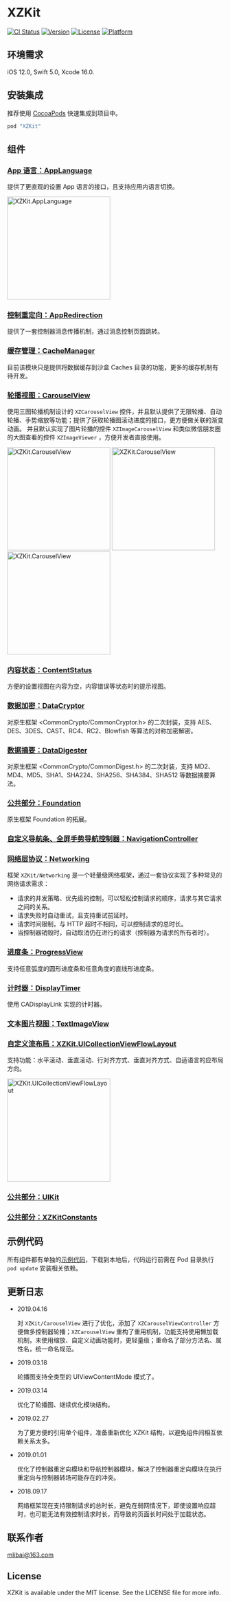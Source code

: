 # XZKit

[![CI Status](https://img.shields.io/badge/Build-pass-brightgreen.svg)](https://cocoapods.org/pods/XZKit)
[![Version](https://img.shields.io/cocoapods/v/XZKit.svg?style=flat)](https://cocoapods.org/pods/XZKit)
[![License](https://img.shields.io/cocoapods/l/XZKit.svg?style=flat)](https://cocoapods.org/pods/XZKit)
[![Platform](https://img.shields.io/cocoapods/p/XZKit.svg?style=flat)](https://cocoapods.org/pods/XZKit)

## 环境需求

iOS 12.0, Swift 5.0, Xcode 16.0.

## 安装集成

推荐使用 [CocoaPods](http://cocoapods.org) 快速集成到项目中。

```ruby
pod "XZKit"
```

## 组件

### [App 语言：AppLanguage](./Documentation/AppLanguage)

提供了更直观的设置 App 语言的接口，且支持应用内语言切换。

<img src="./Documentation/AppLanguage/1.gif" alt="XZKit.AppLanguage" width="240"></img>

### [控制重定向：AppRedirection](./Documentation/AppRedirection)

提供了一套控制器消息传播机制，通过消息控制页面跳转。

### [缓存管理：CacheManager](./Documentation/CacheManager)

目前该模块只是提供将数据缓存到沙盒 Caches 目录的功能，更多的缓存机制有待开发。

### [轮播视图：CarouselView](./Documentation/CarouselView)

使用三图轮播机制设计的 `XZCarouselView` 控件，并且默认提供了无限轮播、自动轮播、手势缩放等功能；提供了获取轮播图滚动进度的接口，更方便做关联的渐变动画。
并且默认实现了图片轮播的控件 `XZImageCarouselView` 和类似微信朋友圈的大图查看的控件 `XZImageViewer` ，方便开发者直接使用。

<img src="./Documentation/CarouselView/1.gif" alt="XZKit.CarouselView" width="240"></img>
<img src="./Documentation/CarouselView/2.gif" alt="XZKit.CarouselView" width="240"></img>
<img src="./Documentation/CarouselView/3.gif" alt="XZKit.CarouselView" width="240"></img>

### [内容状态：ContentStatus](./Documentation/ContentStatus)

方便的设置视图在内容为空，内容错误等状态时的提示视图。

### [数据加密：DataCryptor](./Documentation/DataCryptor)

对原生框架 <CommonCrypto/CommonCryptor.h> 的二次封装，支持 AES、DES、3DES、CAST、RC4、RC2、Blowfish 等算法的对称加密解密。

### [数据摘要：DataDigester](./Documentation/DataDigester)

对原生框架 <CommonCrypto/CommonDigest.h> 的二次封装，支持 MD2、MD4、MD5、SHA1、SHA224、SHA256、SHA384、SHA512 等数据摘要算法。

### [公共部分：Foundation](./Documentation/Foundation)

原生框架 Foundation 的拓展。

### [自定义导航条、全屏手势导航控制器：NavigationController](./Documentation/NavigationController)

### [网络层协议：Networking](./Documentation/Networking)

  框架  `XZKit/Networking` 是一个轻量级网络框架，通过一套协议实现了多种常见的网络请求需求：
  - 请求的并发策略、优先级的控制，可以轻松控制请求的顺序，请求与其它请求之间的关系。
  - 请求失败时自动重试，且支持重试前延时。
  - 请求时间限制，与 HTTP 超时不相同，可以控制请求的总时长。
  - 当控制器销毁时，自动取消仍在进行的请求（控制器为请求的所有者时）。

### [进度条：ProgressView](./Documentation/ProgressView)

支持任意弧度的圆形进度条和任意角度的直线形进度条。

### [计时器：DisplayTimer](./Documentation/DisplayTimer)

使用 CADisplayLink 实现的计时器。

### [文本图片视图：TextImageView](./Documentation/TextImageView)


### [自定义流布局：XZKit.UICollectionViewFlowLayout](./Documentation/UICollectionViewFlowLayout)

支持功能：水平滚动、垂直滚动、行对齐方式、垂直对齐方式、自适语言的应布局方向。

<img src="./Documentation/UICollectionViewFlowLayout/UICollectionViewFlowLayout.gif" alt="XZKit.UICollectionViewFlowLayout" width="240"></img>
  

### [公共部分：UIKit](./Documentation/UIKit)

### [公共部分：XZKitConstants](./Documentation/XZKitConstants)

## 示例代码

所有组件都有单独的[示例代码](./Projects/Example)，下载到本地后，代码运行前需在 Pod 目录执行 `pod update` 安装相关依赖。

## 更新日志

- 2019.04.16

  对  `XZKit/CarouselView` 进行了优化，添加了 `XZCarouselViewController` 方便做多控制器轮播；`XZCarouselView` 重构了重用机制，功能支持使用懒加载机制，未使用缩放、自定义动画功能时，更轻量级；重命名了部分方法名、属性名，统一命名规范。

- 2019.03.18

  轮播图支持全类型的 UIViewContentMode 模式了。

- 2019.03.14

  优化了轮播图、继续优化模块结构。

- 2019.02.27

  为了更方便的引用单个组件，准备重新优化 XZKit 结构，以避免组件间相互依赖关系太多。

- 2019.01.01

  优化了控制器重定向模块和导航控制器模块，解决了控制器重定向模块在执行重定向与控制器转场可能存在的冲突。

- 2018.09.17

  网络框架现在支持限制请求的总时长，避免在弱网情况下，即使设置响应超时，也可能无法有效控制请求时长，而导致的页面长时间处于加载状态。


## 联系作者

[mlibai@163.com](mailto://mlibai@163.com)

## License

XZKit is available under the MIT license. See the LICENSE file for more info.
